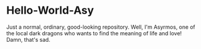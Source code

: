 # Hello-World-Asy
Just a normal, ordinary, good-looking repository.
Well, I'm Asyrmos, one of the local dark dragons who wants to find the meaning of life and love! Damn, that's sad.

